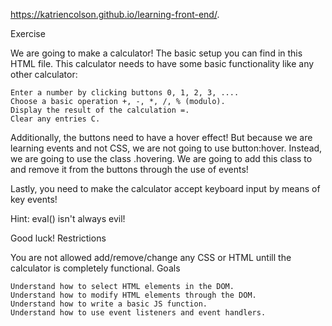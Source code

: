 https://katriencolson.github.io/learning-front-end/.

Exercise

We are going to make a calculator! The basic setup you can find in this HTML file. This calculator needs to have some basic functionality like any other calculator:

    Enter a number by clicking buttons 0, 1, 2, 3, ....
    Choose a basic operation +, -, *, /, % (modulo).
    Display the result of the calculation =.
    Clear any entries C.

Additionally, the buttons need to have a hover effect! But because we are learning events and not CSS, we are not going to use button:hover. Instead, we are going to use the class .hovering. We are going to add this class to and remove it from the buttons through the use of events!

Lastly, you need to make the calculator accept keyboard input by means of key events!

Hint: eval() isn't always evil!

Good luck!
Restrictions

You are not allowed add/remove/change any CSS or HTML untill the calculator is completely functional.
Goals

    Understand how to select HTML elements in the DOM.
    Understand how to modify HTML elements through the DOM.
    Understand how to write a basic JS function.
    Understand how to use event listeners and event handlers.
